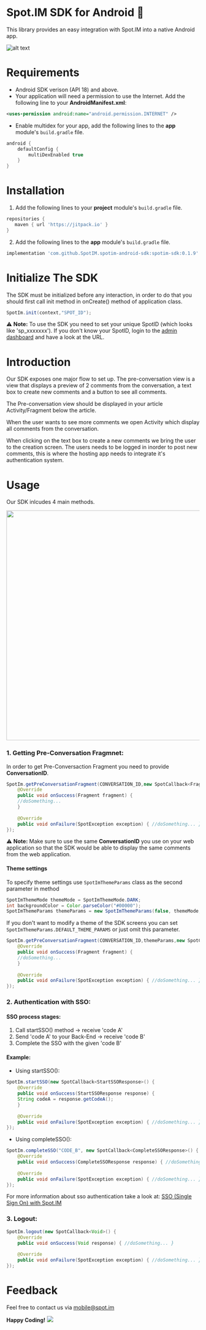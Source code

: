 # Spot.IM SDK for Android 🚀

This library provides an easy integration with Spot.IM into a native Android app.

![alt text](https://user-images.githubusercontent.com/607917/35045982-4f117920-fb9e-11e7-81bd-f193a764d02b.jpg)

# Requirements
- Android SDK verison (API 18) and above.
- Your application will need a permission to use the Internet. Add the following line to your **AndroidManifest.xml**:
```xml
<uses-permission android:name="android.permission.INTERNET" />
```
- Enable multidex for your app, add the following lines to the **app** module's `build.gradle` file.
```gradle
android {
    defaultConfig {
        multiDexEnabled true
    }
}    
```

# Installation
1. Add the following lines to your **project** module's `build.gradle` file.
```gradle
repositories {
   maven { url 'https://jitpack.io' }
}
```
2. Add the following lines to the **app** module's `build.gradle` file.
```gradle
implementation 'com.github.SpotIM.spotim-android-sdk:spotim-sdk:0.1.9'
```

# Initialize The SDK

The SDK must be initialized before any interaction, in order to do that you should first call init method in onCreate() method of application class.

```java
SpotIm.init(context,"SPOT_ID");
```
⚠️ **Note:** To use the SDK you need to set your unique SpotID (which looks like 'sp_xxxxxxx'). If you don't know your SpotID, login to the [admin dashboard](https://admin.spot.im) and have a look at the URL.

# Introduction

Our SDK exposes one major flow to set up. The pre-conversation view is a view that displays a preview of 2 comments from the conversation, a text box to create new comments and a button to see all comments.

The Pre-conversation view should be displayed in your article Activity/Fragment below the article.

When the user wants to see more comments we open Activity which display all comments from the conversation.

When clicking on the text box to create a new comments we bring the user to the creation screen. The users needs to be logged in inorder to post new comments, this is where the hosting app needs to integrate it's authentication system.

# Usage

Our SDK inlcudes 4 main methods.
<p>
  <img src="https://user-images.githubusercontent.com/20803775/69654940-4bb07280-107e-11ea-8c1c-9985c155a33e.png" width="600">
</p>

### 1. Getting Pre-Conversation Fragmnet:

In order to get Pre-Conversaction Fragment you need to provide **ConversationID**.

```java
SpotIm.getPreConversationFragment(CONVERSATION_ID,new SpotCallback<Fragment>() { 
	@Override 
	public void onSuccess(Fragment fragment) { 
	//doSomething...
	} 
	
	@Override 
	public void onFailure(SpotException exception) { //doSomething... } 
});
```

⚠️ **Note:** Make sure to use the same **ConversationID** you use on your web application so that the SDK would be able to display the same comments from the web application.

#### Theme settings

To specify theme settings use `SpotImThemeParams` class as the second parameter in method 

```java
SpotImThemeMode themeMode = SpotImThemeMode.DARK;
int backgroundColor = Color.parseColor("#00000");
SpotImThemeParams themeParams = new SpotImThemeParams(false, themeMode, backgroundColor);	
```

If you don't want to modify a theme of the SDK screens you can set `SpotImThemeParams.DEFAULT_THEME_PARAMS` or just omit this parameter.

```java
SpotIm.getPreConversationFragment(CONVERSATION_ID,themeParams,new SpotCallback<Fragment>() { 
	@Override 
	public void onSuccess(Fragment fragment) { 
	//doSomething...
	} 
	
	@Override 
	public void onFailure(SpotException exception) { //doSomething... } 
});
```

### 2. Authentication with SSO:

#### SSO process stages:

1) Call startSSO() method -> receive 'code A'
2) Send 'code A' to your Back-End -> receive 'code B'
3) Complete the SSO with the given 'code B'

#### Example:

- Using startSSO():

```java
SpotIm.startSSO(new SpotCallback<StartSSOResponse>() { 
	@Override 
	public void onSuccess(StartSSOResponse response) { 
	String codeA = response.getCodeA(); 
	} 
	
	@Override 
	public void onFailure(SpotException exception) { //doSomething... } 
});
```

- Using completeSSO():

```java
SpotIm.completeSSO("CODE_B", new SpotCallback<CompleteSSOResponse>() { 
	@Override 
	public void onSuccess(CompleteSSOResponse response) { //doSomething...	} 
	
	@Override 
	public void onFailure(SpotException exception) { //doSomething... } 
});
```

For more information about sso authentication take a look at: [SSO (Single Sign On) with Spot.IM
](https://github.com/SpotIM/spotim-integration-docs/blob/master/api/single-sign-on/README.md)

### 3. Logout:

```java
SpotIm.logout(new SpotCallback<Void>() { 
	@Override 
	public void onSuccess(Void response) { //doSomething...	} 
	
	@Override 
	public void onFailure(SpotException exception) { //doSomething... } 
});
```

# Feedback
Feel free to contact us via mobile@spot.im

**Happy Coding!** ![](https://i.imgur.com/rneCZCN.png)
